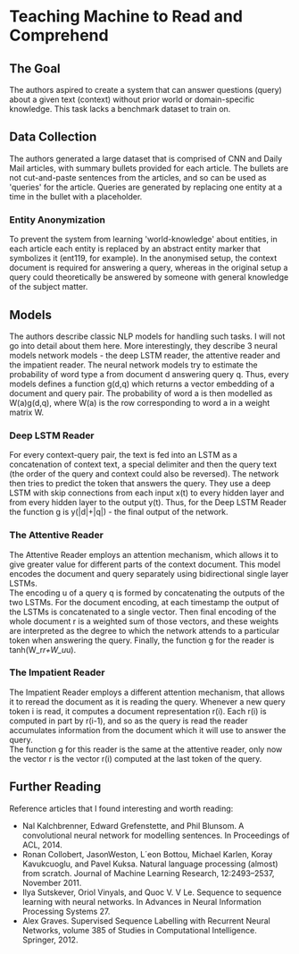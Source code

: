 # Teaching Machine to Read and Comprehend

## The Goal
The authors aspired to create a system that can answer questions (query) about a given text (context) without prior world or domain-specific knowledge.  This task lacks a benchmark dataset to train on.

## Data Collection
The authors generated a large dataset that is comprised of CNN and Daily Mail articles, with summary bullets provided for each article.  The bullets are not cut-and-paste sentences from the articles, and so can be used as 'queries' for the article.  Queries are generated by replacing one entity at a time in the bullet with a placeholder.

### Entity Anonymization
To prevent the system from learning 'world-knowledge' about entities, in each article each entity is replaced by an abstract entity marker that symbolizes it (ent119, for example).  In the anonymised setup, the context document is required for answering a query, whereas in the original setup a query could theoretically be answered by someone with general knowledge of the subject matter.

## Models
The authors describe classic NLP models for handling such tasks.  I will not go into detail about them here.  More interestingly, they describe 3 neural models network models - the deep LSTM reader, the attentive reader and the impatient reader.
The neural network models try to estimate the probability of word type a from document d answering query q.  Thus, every models defines a function g(d,q) which returns a vector embedding of a document and query pair.  The probability of word a is then modelled as W(a)g(d,q), where W(a) is the row corresponding to word a in a weight matrix W.

### Deep LSTM Reader
For every context-query pair, the text is fed into an LSTM as a concatenation of context text, a special delimiter and then the query text (the order of the query and context could also be reversed).  The network then tries to predict the token that answers the query. They use a deep LSTM with skip connections from each input x(t) to every hidden layer and from every hidden layer to the output y(t).
Thus, for the Deep LSTM Reader the function g is y(|d|+|q|) - the final output of the network.

### The Attentive Reader
The Attentive Reader employs an attention mechanism, which allows it to give greater value for different parts of the context document.  This model encodes the document and query separately using bidirectional single layer LSTMs.  
The encoding u of a query q is formed by concatenating the outputs of the two LSTMs.
For the document encoding, at each timestamp the output of the LSTMs is concatenated to a single vector.  Then final encoding of the whole document r is a weighted sum of those vectors, and these weights are interpreted as the degree to which the network attends to a particular token when answering the query.
Finally, the function g for the reader is tanh(W_r*r+W_u*u). 

### The Impatient Reader
The Impatient Reader employs a different attention mechanism, that allows it to reread the document as it is reading the query.  Whenever a new query token i is read, it computes a document representation r(i).  Each r(i) is computed in part by r(i-1), and so as the query is read the reader accumulates information from the document which it will use to answer the query.  
The function g for this reader is the same at the attentive reader, only now the vector r is the vector r(i) computed at the last token of the query.

## Further Reading
Reference articles that I found interesting and worth reading:
* Nal Kalchbrenner, Edward Grefenstette, and Phil Blunsom. A convolutional neural network for modelling sentences. In Proceedings of ACL, 2014.
* Ronan Collobert, JasonWeston, L´eon Bottou, Michael Karlen, Koray Kavukcuoglu, and Pavel Kuksa. Natural language processing (almost) from scratch. Journal of Machine Learning Research, 12:2493–2537, November 2011.
* Ilya Sutskever, Oriol Vinyals, and Quoc V. V Le. Sequence to sequence learning with neural networks. In Advances in Neural Information Processing Systems 27.
* Alex Graves. Supervised Sequence Labelling with Recurrent Neural Networks, volume 385 of Studies in Computational Intelligence. Springer, 2012.